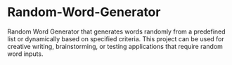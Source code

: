 # Random-Word-Generator
Random Word Generator that generates words randomly from a predefined list or dynamically based on specified criteria. This project can be used for creative writing, brainstorming, or testing applications that require random word inputs.
